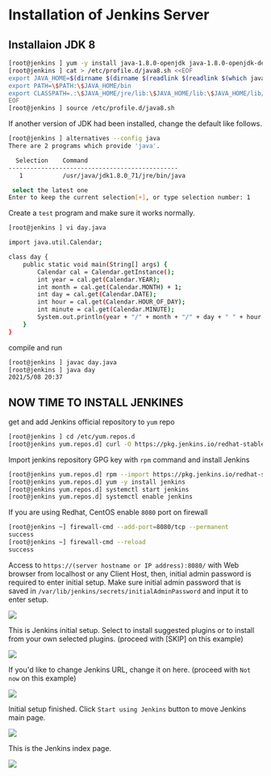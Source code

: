 
# Installation of Jenkins Server
## Installaion JDK 8
~~~sh
[root@jenkins ] yum -y install java-1.8.0-openjdk java-1.8.0-openjdk-devel
[root@jenkins ] cat > /etc/profile.d/java8.sh <<EOF
export JAVA_HOME=$(dirname $(dirname $(readlink $(readlink $(which javac)))))
export PATH=\$PATH:\$JAVA_HOME/bin
export CLASSPATH=.:\$JAVA_HOME/jre/lib:\$JAVA_HOME/lib:\$JAVA_HOME/lib/tools.jar
EOF
[root@jenkins ] source /etc/profile.d/java8.sh
~~~
 If another version of JDK had been installed, change the default like follows.
~~~sh
[root@jenkins ] alternatives --config java
There are 2 programs which provide 'java'.

  Selection    Command
-----------------------------------------------
   1           /usr/java/jdk1.8.0_71/jre/bin/java

 select the latest one
Enter to keep the current selection[+], or type selection number: 1
~~~
Create a `test` program and make sure it works normally.
~~~sh
[root@jenkins ] vi day.java

import java.util.Calendar;

class day {
    public static void main(String[] args) {
        Calendar cal = Calendar.getInstance();
        int year = cal.get(Calendar.YEAR);
        int month = cal.get(Calendar.MONTH) + 1;
        int day = cal.get(Calendar.DATE);
        int hour = cal.get(Calendar.HOUR_OF_DAY);
        int minute = cal.get(Calendar.MINUTE);
        System.out.println(year + "/" + month + "/" + day + " " + hour + ":" + minute);
    }
}
~~~
compile and run
~~~sh
[root@jenkins ] javac day.java
[root@jenkins ] java day
2021/5/08 20:37
~~~
## NOW TIME TO INSTALL JENKINES
get and add Jenkins official repository to `yum` repo
~~~sh
[root@jenkins ] cd /etc/yum.repos.d
[root@jenkins yum.repos.d] curl -O https://pkg.jenkins.io/redhat-stable/jenkins.repo
~~~
Import jenkins repository GPG key with `rpm` command and install Jenkins
~~~sh
[root@jenkins yum.repos.d] rpm --import https://pkg.jenkins.io/redhat-stable/jenkins.io.key
[root@jenkins yum.repos.d] yum -y install jenkins
[root@jenkins yum.repos.d] systemctl start jenkins
[root@jenkins yum.repos.d] systemctl enable jenkins
~~~
If you are using Redhat, CentOS enable `8080` port on firewall
~~~sh
[root@jenkins ~] firewall-cmd --add-port=8080/tcp --permanent
success
[root@jenkins ~] firewall-cmd --reload
success
~~~
Access to ``https://(server hostname or IP address):8080/`` with Web browser from localhost or any Client Host, then, initial admin password is required to enter initial setup. Make sure initial admin password that is saved in ``/var/lib/jenkins/secrets/initialAdminPassword`` and input it to enter setup.

![](img/jenkins-01.png)

This is Jenkins initial setup. Select to install suggested plugins or to install from your own selected plugins. (proceed with [SKIP] on this example)

![](img/jenkins-plugins.png)

If you'd like to change Jenkins URL, change it on here. (proceed with `Not now` on this example)

![](img/jenkins-url.png)

Initial setup finished. Click `Start using Jenkins` button to move Jenkins main page.

![](img/jenkins-setup-finish.png)

This is the Jenkins index page.

![](img/jenkins-indexpage.png)
